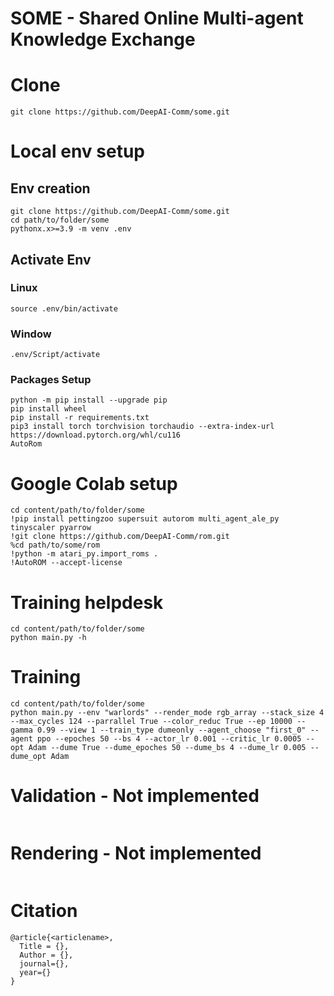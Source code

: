 # SOME - Shared Online Multi-agent Knowledge Exchange

# Clone
```
git clone https://github.com/DeepAI-Comm/some.git
```

# Local env setup
## Env creation
```
git clone https://github.com/DeepAI-Comm/some.git
cd path/to/folder/some
pythonx.x>=3.9 -m venv .env
```
## Activate Env
### Linux
```
source .env/bin/activate
```
### Window
```
.env/Script/activate
```
### Packages Setup
```
python -m pip install --upgrade pip
pip install wheel
pip install -r requirements.txt
pip3 install torch torchvision torchaudio --extra-index-url https://download.pytorch.org/whl/cu116
AutoRom
```

# Google Colab setup
```
cd content/path/to/folder/some
!pip install pettingzoo supersuit autorom multi_agent_ale_py tinyscaler pyarrow
!git clone https://github.com/DeepAI-Comm/rom.git
%cd path/to/some/rom
!python -m atari_py.import_roms .
!AutoROM --accept-license
```

# Training helpdesk
```
cd content/path/to/folder/some
python main.py -h
```

# Training 
```
cd content/path/to/folder/some
python main.py --env "warlords" --render_mode rgb_array --stack_size 4 --max_cycles 124 --parrallel True --color_reduc True --ep 10000 --gamma 0.99 --view 1 --train_type dumeonly --agent_choose "first_0" --agent ppo --epoches 50 --bs 4 --actor_lr 0.001 --critic_lr 0.0005 --opt Adam --dume True --dume_epoches 50 --dume_bs 4 --dume_lr 0.005 --dume_opt Adam
```

# Validation - Not implemented
```
```

# Rendering - Not implemented
```
```

# Citation
```
@article{<articlename>,
  Title = {},
  Author = {},
  journal={},
  year={}
}
```